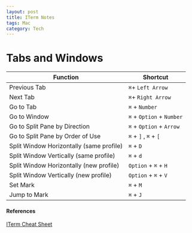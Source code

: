 ```yaml
---
layout: post
title: ITerm Notes
tags: Mac
category: Tech
---
```

Tabs and Windows
================
**Function** | **Shortcut**  
-------- | --------  
Previous Tab | `⌘`+ `Left Arrow`  
Next Tab | `⌘`+ `Right Arrow`  
Go to Tab | `⌘` + `Number`  
Go to Window | `⌘` + `Option` + `Number`  
Go to Split Pane by Direction | `⌘` + `Option` + `Arrow`  
Go to Split Pane by Order of Use | `⌘` + `]` , `⌘` + `[`  
Split Window Horizontally (same profile) | `⌘` + `D`  
Split Window Vertically (same profile) | `⌘` + `d`  
Split Window Horizontally (new profile) | `Option` + `⌘` + `H`  
Split Window Vertically (new profile) | `Option` + `⌘` + `V`  
Set Mark | `⌘` + `M`  
Jump to Mark | `⌘` + `J`  

#### References ####

[ITerm Cheat Sheet](https://gist.github.com/helger/3070258)  
